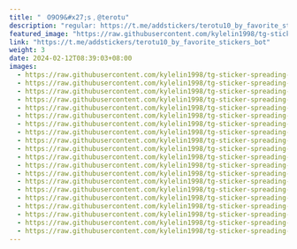 ```yaml
---
title: "ㅤ𝟢𝟫𝟢𝟫&#x27;𝗌﹐@terotu"
description: "regular: https://t.me/addstickers/terotu10_by_favorite_stickers_bot"
featured_image: "https://raw.githubusercontent.com/kylelin1998/tg-sticker-spreading-worldwide-images/main/img/f542cd56-2577-4811-9ec5-0f5ee207267a.jpg"
link: "https://t.me/addstickers/terotu10_by_favorite_stickers_bot"
weight: 3
date: 2024-02-12T08:39:03+08:00
images:
  - https://raw.githubusercontent.com/kylelin1998/tg-sticker-spreading-worldwide-images/main/img/f542cd56-2577-4811-9ec5-0f5ee207267a.jpg
  - https://raw.githubusercontent.com/kylelin1998/tg-sticker-spreading-worldwide-images/main/img/5e8c8d8c-1b21-4339-8a27-e28f44d65ae2.jpg
  - https://raw.githubusercontent.com/kylelin1998/tg-sticker-spreading-worldwide-images/main/img/afa09ea9-868b-4792-b1a9-e38078067264.jpg
  - https://raw.githubusercontent.com/kylelin1998/tg-sticker-spreading-worldwide-images/main/img/0f469ce6-81d7-4ab2-ba87-5289d06363c0.jpg
  - https://raw.githubusercontent.com/kylelin1998/tg-sticker-spreading-worldwide-images/main/img/ad52d8cf-1083-46db-8da6-56ac3a0a863d.jpg
  - https://raw.githubusercontent.com/kylelin1998/tg-sticker-spreading-worldwide-images/main/img/4e524af0-86c9-45c7-b607-bed97cc15fa8.jpg
  - https://raw.githubusercontent.com/kylelin1998/tg-sticker-spreading-worldwide-images/main/img/d1c41208-5264-45cf-bcfe-ac33d914f94c.jpg
  - https://raw.githubusercontent.com/kylelin1998/tg-sticker-spreading-worldwide-images/main/img/544fd72e-76d3-4143-840d-dc90e98dbed7.jpg
  - https://raw.githubusercontent.com/kylelin1998/tg-sticker-spreading-worldwide-images/main/img/00ec873a-2ce0-4731-81dd-8e50309d8487.jpg
  - https://raw.githubusercontent.com/kylelin1998/tg-sticker-spreading-worldwide-images/main/img/10ca6d47-4be2-4feb-a039-e36e3cf3daff.jpg
  - https://raw.githubusercontent.com/kylelin1998/tg-sticker-spreading-worldwide-images/main/img/ac30170a-1862-47ba-b0ea-9ace0421defa.jpg
  - https://raw.githubusercontent.com/kylelin1998/tg-sticker-spreading-worldwide-images/main/img/aa7d0a85-b096-492f-9d71-f1bcc0c32baf.jpg
  - https://raw.githubusercontent.com/kylelin1998/tg-sticker-spreading-worldwide-images/main/img/44b4e832-7e21-4f7b-bf4b-96d3081aaf22.jpg
  - https://raw.githubusercontent.com/kylelin1998/tg-sticker-spreading-worldwide-images/main/img/cd2530a8-567d-4950-b475-1bb7cd0a4b93.jpg
  - https://raw.githubusercontent.com/kylelin1998/tg-sticker-spreading-worldwide-images/main/img/0a211ca4-8d0f-4590-9041-cabcd4522a18.jpg
  - https://raw.githubusercontent.com/kylelin1998/tg-sticker-spreading-worldwide-images/main/img/84c2cdd7-d09b-4a80-91b6-dc5b9dd519bf.jpg
  - https://raw.githubusercontent.com/kylelin1998/tg-sticker-spreading-worldwide-images/main/img/af3dddae-8374-4fc9-9323-6b218ea0f01a.jpg
  - https://raw.githubusercontent.com/kylelin1998/tg-sticker-spreading-worldwide-images/main/img/a1c5a37a-1f91-4a8e-9586-52dbb40e3a3b.jpg
  - https://raw.githubusercontent.com/kylelin1998/tg-sticker-spreading-worldwide-images/main/img/ce409005-221f-4080-98e9-cd33e8347244.jpg
  - https://raw.githubusercontent.com/kylelin1998/tg-sticker-spreading-worldwide-images/main/img/3fcc8429-f026-4c5c-a5b5-614b441b1e83.jpg
---
```

